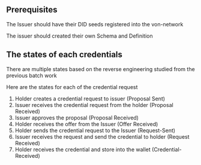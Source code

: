 
## Prerequisites

The Issuer should have their DID seeds registered into the von-network

The issuer should created their own Schema and Definition

## The states of each credentials

There are multiple states based on the reverse engineering studied from the previous batch work

Here are the states for each of the credential request

1. Holder creates a credential request to issuer (Proposal Sent)
2. Issuer receives the credential request from the holder (Proposal Received)
3. Issuer approves the proposal (Proposal Received)
4. Holder receives the offer from the Issuer (Offer Received)
5. Holder sends the credential request to the Issuer (Request-Sent)
6. Issuer receives the request and send the credential to holder (Request Received)
7. Holder receives the credential and store into the wallet (Credential-Received)